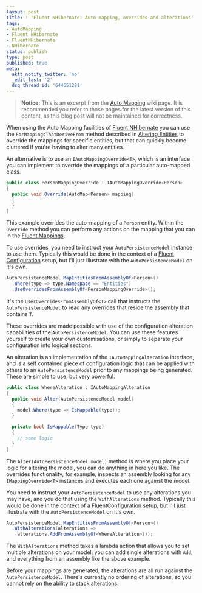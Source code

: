 ```yaml
---
layout: post
title: ! 'Fluent NHibernate: Auto mapping, overrides and alterations'
tags:
- AutoMapping
- Fluent NHibernate
- FluentNHibernate
- NHibernate
status: publish
type: post
published: true
meta:
  aktt_notify_twitter: 'no'
  _edit_last: '2'
  dsq_thread_id: '644651281'
---
```

> **Notice:** This is an excerpt from the [Auto Mapping](https://github.com/jagregory/fluent-nhibernate/wiki/Auto-mapping) wiki page. It is recommended you refer to those pages for the latest version of this content, as this blog post will not be maintained for correctness.

When using the Auto Mapping facilities of [Fluent NHibernate](http://www.fluentnhibernate.org) you can use the `ForMappingsThatDeriveFrom` method described in [Altering Entities](https://github.com/jagregory/fluent-nhibernate/wiki/Auto-mapping) to override the mappings for specific entities, but that can quickly become cluttered if you're having to alter many entities.

<!-- more -->

An alternative is to use an `IAutoMappingOverride<T>`, which is an interface you can implement to override the mappings of a particular auto-mapped class.

``` csharp
public class PersonMappingOverride : IAutoMappingOverride<Person>
{
  public void Override(AutoMap<Person> mapping)
  {
  }
}
```

This example overrides the auto-mapping of a `Person` entity. Within the `Override` method you can perform any actions on the mapping that you can in the [Fluent Mappings](https://github.com/jagregory/fluent-nhibernate/wiki/Fluent-mapping).

To use overrides, you need to instruct your `AutoPersistenceModel` instance to use them. Typically this would be done in the context of a [Fluent Configuration](https://github.com/jagregory/fluent-nhibernate/wiki/Fluent-configuration) setup, but I'll just illustrate with the `AutoPersistenceModel` on it's own.

``` csharp
AutoPersistenceModel.MapEntitiesFromAssemblyOf<Person>()
  .Where(type => type.Namespace == "Entities")
  .UseOverridesFromAssemblyOf<PersonMappingOverride>();
```

It's the `UserOverridesFromAssemblyOf<T>` call that instructs the `AutoPersistenceModel` to read any overrides that reside the assembly that contains `T`.

These overrides are made possible with use of the configuration alteration capabilities of the `AutoPersistenceModel`. You can use these features yourself to create your own customisations, or simply to separate your configuration into logical sections.

An alteration is an implementation of the `IAutoMappingAlteration` interface, and is a self contained piece of configuration logic that can be applied with others to an `AutoPersistenceModel` prior to any mappings being generated. These are simple to use, but very powerful.

``` csharp
public class WhereAlteration : IAutoMappingAlteration
{
  public void Alter(AutoPersistenceModel model)
  {
    model.Where(type => IsMappable(type));
  }

  private bool IsMappable(Type type)
  {
    // some logic
  }
}
```

The `Alter(AutoPersistenceModel model)` method is where you place your logic for altering the model, you can do anything in here you like. The overrides functionality, for example, inspects an assembly looking for any `IMappingOverride<T>` instances and executes each one against the model.

You need to instruct your `AutoPersistenceModel` to use any alterations you may have, and you do that using the `WithAlterations` method. Typically this would be done in the context of a FluentConfiguration setup, but I'll just illustrate with the `AutoPersistenceModel` on it's own.

``` csharp
AutoPersistenceModel.MapEntitiesFromAssemblyOf<Person>()  
  .WithAlterations(alterations =>
    alterations.AddFromAssemblyOf<WhereAlteration>());
```

The `WithAlterations` method takes a lambda action that allows you to set multiple alterations on your model; you can add single alterations with `Add`, and everything from an assembly like the above example.

Before your mappings are generated, the alterations are all run against the `AutoPersistenceModel`. There's currently no ordering of alterations, so you cannot rely on the ability to stack alterations.
